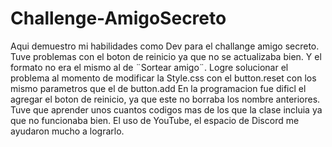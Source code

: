 # Challenge-AmigoSecreto
Aqui demuestro mi habilidades como Dev para el challange amigo secreto.
Tuve problemas con el boton de reinicio ya que no se actualizaba bien. Y el formato no era el mismo al de ¨Sortear amigo¨.
Logre solucionar el problema al momento de modificar la Style.css con el button.reset con los mismo parametros que el de button.add
En la programacion fue dificl el agregar el boton de reinicio, ya que este no borraba los nombre anteriores. Tuve que aprender unos cuantos codigos mas de los que la clase incluia ya que no funcionaba bien.
El uso de YouTube, el espacio de Discord me ayudaron mucho a lograrlo. 
